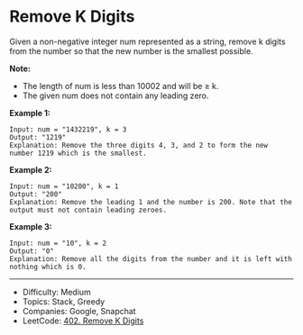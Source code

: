 # Remove K Digits

Given a non-negative integer num represented as a string, remove k digits from the number so that the new number is the smallest possible.

**Note:**
* The length of num is less than 10002 and will be ≥ k.
* The given num does not contain any leading zero.

**Example 1:**
```
Input: num = "1432219", k = 3
Output: "1219"
Explanation: Remove the three digits 4, 3, and 2 to form the new number 1219 which is the smallest.
```
**Example 2:**
```
Input: num = "10200", k = 1
Output: "200"
Explanation: Remove the leading 1 and the number is 200. Note that the output must not contain leading zeroes.
```
**Example 3:**
```
Input: num = "10", k = 2
Output: "0"
Explanation: Remove all the digits from the number and it is left with nothing which is 0.
```

---

* Difficulty: Medium
* Topics: Stack, Greedy
* Companies: Google, Snapchat
* LeetCode: [402. Remove K Digits](https://leetcode.com/problems/remove-k-digits/description/)

